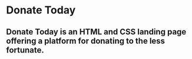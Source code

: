 # Donate Today
## Donate Today is an HTML and CSS landing page offering a platform for donating to the less fortunate.
